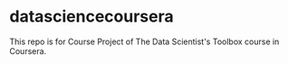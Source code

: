 # datasciencecoursera
This repo is for Course Project of The Data Scientist's Toolbox course in Coursera.
